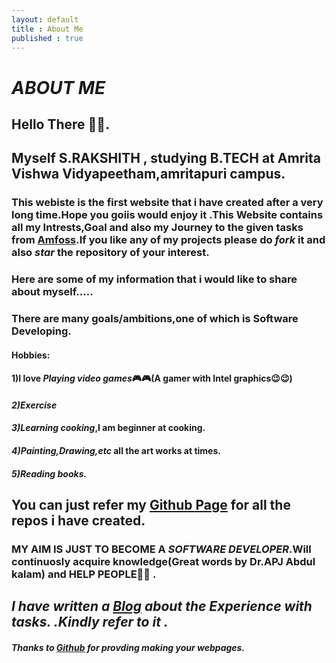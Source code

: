 ```yaml
---
layout: default
title : About Me
published : true
---
```

# *ABOUT ME* 
## **Hello There 👋👋**.

## Myself S.RAKSHITH , studying B.TECH at Amrita Vishwa Vidyapeetham,amritapuri campus.
### This webiste is the first website that i have created after a very long time.Hope you goiis would enjoy it .This Website contains all my Intrests,Goal and also my Journey to the given tasks from [Amfoss](https://github.com/rakshith6404/amfoss-tasks).If you like any of my projects please do *fork* it and also *star* the repository of your interest.
### Here are some of my information that i would like to share about myself.....
### There are many goals/ambitions,one of which is **Software Developing**.
#### Hobbies:

#### 1)I love *Playing video games*🎮🎮(A gamer with Intel graphics😉😉)

#### *2)Exercise*

#### *3)Learning cooking*,I am beginner at cooking.

#### *4)Painting,Drawing,etc* all the art works at times.

#### *5)Reading books.*

## You can just refer my [Github Page](github.com/rakshith6404) for all the repos i have created.

### MY AIM IS JUST TO BECOME A *SOFTWARE DEVELOPER*.Will continuosly acquire knowledge(Great words by Dr.APJ Abdul kalam) and HELP PEOPLE💪💪 .

## *I have written a [Blog](https://rakshith6404.github.io/2022/02/25/tasks/) about the Experience with tasks. .Kindly refer to it .*
##### Thanks to [Github](https://github.com/github/personal-website) for provding making your webpages.
